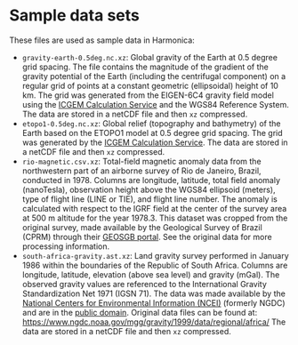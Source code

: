 # Sample data sets

These files are used as sample data in Harmonica:

* `gravity-earth-0.5deg.nc.xz`: Global gravity of the Earth at 0.5 degree grid spacing.
  The file contains the magnitude of the gradient of the gravity potential of the Earth
  (including the centrifugal component) on a regular grid of points at a constant
  geometric (ellipsoidal) height of 10 km. The grid was generated from the EIGEN-6C4
  gravity field model using the [ICGEM Calculation Service](http://icgem.gfz-potsdam.de)
  and the WGS84 Reference System. The data are stored in a netCDF file and then `xz`
  compressed.
* `etopo1-0.5deg.nc.xz`: Global relief (topography and bathymetry) of the Earth based on
  the ETOPO1 model at 0.5 degree grid spacing. The grid was generated by the [ICGEM
  Calculation Service](http://icgem.gfz-potsdam.de). The data are stored in a netCDF
  file and then `xz` compressed.
* `rio-magnetic.csv.xz`: Total-field magnetic anomaly data from the northwestern part of
  an airborne survey of Rio de Janeiro, Brazil, conducted in 1978. Columns are
  longitude, latitude, total field anomaly (nanoTesla), observation height above the
  WGS84 ellipsoid (meters), type of flight line (LINE or TIE), and flight line number.
  The anomaly is calculated with respect to the IGRF field at the center of the survey
  area at 500 m altitude for the year 1978.3. This dataset was cropped from the original
  survey, made available by the Geological Survey of Brazil (CPRM) through their [GEOSGB
  portal](http://geosgb.cprm.gov.br/). See the original data for more processing
  information.
* `south-africa-gravity.ast.xz`:
  Land gravity survey performed in January 1986 within the boundaries of the Republic of
  South Africa. Columns are longitude, latitude, elevation (above sea level) and gravity
  (mGal). The observed gravity values are referenced to the International Gravity
  Standardization Net 1971 (IGSN 71). The data was made available by the [National
  Centers for Environmental Information (NCEI)](https://www.ngdc.noaa.gov/) (formerly
  NGDC) and are in the [public
  domain](https://www.ngdc.noaa.gov/ngdcinfo/privacy.html#copyright-notice). Original
  data files can be found at:
  https://www.ngdc.noaa.gov/mgg/gravity/1999/data/regional/africa/ The data are stored
  in a netCDF file and then `xz` compressed.
